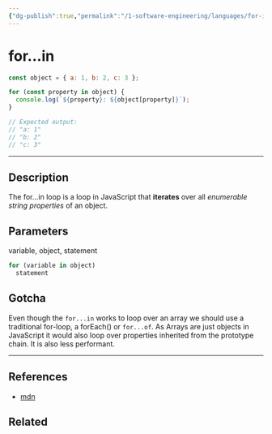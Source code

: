 ```yaml
---
{"dg-publish":true,"permalink":"/1-software-engineering/languages/for-in/","tags":["code/method","code/javascript"],"created":"2023-07-21T06:56:21.837-05:00","updated":"2023-09-05T14:30:57.435-05:00"}
---
```


# for...in

```javascript
const object = { a: 1, b: 2, c: 3 };

for (const property in object) {
  console.log(`${property}: ${object[property]}`);
}

// Expected output:
// "a: 1"
// "b: 2"
// "c: 3"
```

---
## Description
The for...in loop is a loop in JavaScript that **iterates** over all *enumerable string properties* of an object.

## Parameters
variable, object, statement
```javascript
for (variable in object)
  statement
```

## Gotcha
Even though the `for...in` works to loop over an array we should use a traditional for-loop, a forEach() or `for...of`. As Arrays are just objects in JavaScript it would also loop over properties inherited from the prototype chain. It is also less performant.

---
## References
- [mdn](https://developer.mozilla.org/en-US/docs/Web/JavaScript/Reference/Statements/for...in)

## Related
